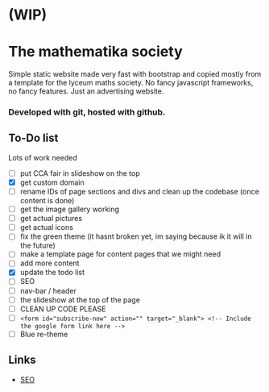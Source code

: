 # (WIP)
# The mathematika society

Simple static website made very fast with bootstrap and copied mostly from a template for the lyceum maths society. 
No fancy javascript frameworks, no fancy features. 
Just an advertising website.

### Developed with git, hosted with github.

## To-Do list
Lots of work needed

- [ ] put CCA fair in slideshow on the top
- [x] get custom domain
- [ ] rename IDs of page sections and divs and clean up the codebase (once content is done)
- [ ] get the image gallery working
- [ ] get actual pictures
- [ ] get actual icons
- [ ] fix the green theme (it hasnt broken yet, im saying because ik it will in the future)
- [ ] make a template page for content pages that we might need
- [ ] add more content
- [x] update the todo list
- [ ] SEO
- [ ] nav-bar / header
- [ ] the slideshow at the top of the page
- [ ] CLEAN UP CODE PLEASE
- [ ] `<form id="subscribe-now" action="" target="_blank"> <!-- Include the google form link here -->`
- [ ] Blue re-theme

## Links

- [SEO](https://developers.google.com/search/docs/beginner/seo-starter-guide)

